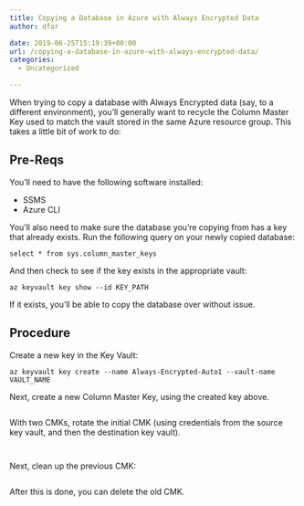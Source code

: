 ```yaml
---
title: Copying a Database in Azure with Always Encrypted Data
author: dfar

date: 2019-06-25T15:19:39+00:00
url: /copying-a-database-in-azure-with-always-encrypted-data/
categories:
  - Uncategorized

---
```

When trying to copy a database with Always Encrypted data (say, to a different environment), you&#8217;ll generally want to recycle the Column Master Key used to match the vault stored in the same Azure resource group. This takes a little bit of work to do:

## Pre-Reqs

You&#8217;ll need to have the following software installed:

  * SSMS
  * Azure CLI

You&#8217;ll also need to make sure the database you&#8217;re copying from has a key that already exists. Run the following query on your newly copied database:

<pre class="wp-block-code"><code>select * from sys.column_master_keys</code></pre>

And then check to see if the key exists in the appropriate vault:

<pre class="wp-block-code"><code>az keyvault key show --id KEY_PATH</code></pre>

If it exists, you&#8217;ll be able to copy the database over without issue.

## Procedure

Create a new key in the Key Vault:

<pre class="wp-block-code"><code>az keyvault key create --name Always-Encrypted-Auto1 --vault-name VAULT_NAME</code></pre>

Next, create a new Column Master Key, using the created key above.<figure class="wp-block-image">

<img src="https://dfar.io/wp-content/uploads/2019/07/image-9-1024x930.png" alt="" class="wp-image-558" srcset="https://40.76.37.251/wp-content/uploads/2019/07/image-9-1024x930.png 1024w, https://40.76.37.251/wp-content/uploads/2019/07/image-9-300x272.png 300w, https://40.76.37.251/wp-content/uploads/2019/07/image-9-768x697.png 768w, https://40.76.37.251/wp-content/uploads/2019/07/image-9.png 1043w" sizes="(max-width: 709px) 85vw, (max-width: 909px) 67vw, (max-width: 1362px) 62vw, 840px" /> </figure> 

With two CMKs, rotate the initial CMK (using credentials from the source key vault, and then the destination key vault).<figure class="wp-block-image">

<img src="https://dfar.io/wp-content/uploads/2019/11/image.png" alt="" class="wp-image-733" srcset="https://40.76.37.251/wp-content/uploads/2019/11/image.png 519w, https://40.76.37.251/wp-content/uploads/2019/11/image-300x180.png 300w" sizes="(max-width: 519px) 85vw, 519px" /> </figure> <figure class="wp-block-image"><img src="https://dfar.io/wp-content/uploads/2019/11/image-1.png" alt="" class="wp-image-734" srcset="https://40.76.37.251/wp-content/uploads/2019/11/image-1.png 806w, https://40.76.37.251/wp-content/uploads/2019/11/image-1-300x78.png 300w, https://40.76.37.251/wp-content/uploads/2019/11/image-1-768x200.png 768w" sizes="(max-width: 709px) 85vw, (max-width: 909px) 67vw, (max-width: 984px) 61vw, (max-width: 1362px) 45vw, 600px" /></figure> 

Next, clean up the previous CMK:<figure class="wp-block-image">

<img src="https://dfar.io/wp-content/uploads/2019/11/image-2.png" alt="" class="wp-image-736" srcset="https://40.76.37.251/wp-content/uploads/2019/11/image-2.png 495w, https://40.76.37.251/wp-content/uploads/2019/11/image-2-300x189.png 300w" sizes="(max-width: 495px) 85vw, 495px" /> </figure> 



After this is done, you can delete the old CMK.